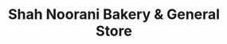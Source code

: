 ---
title: "Shah Noorani Bakery & General Store"
url: /karachi/shah-noorani-bakery-und-general-store/
shop: Dorfladen
---